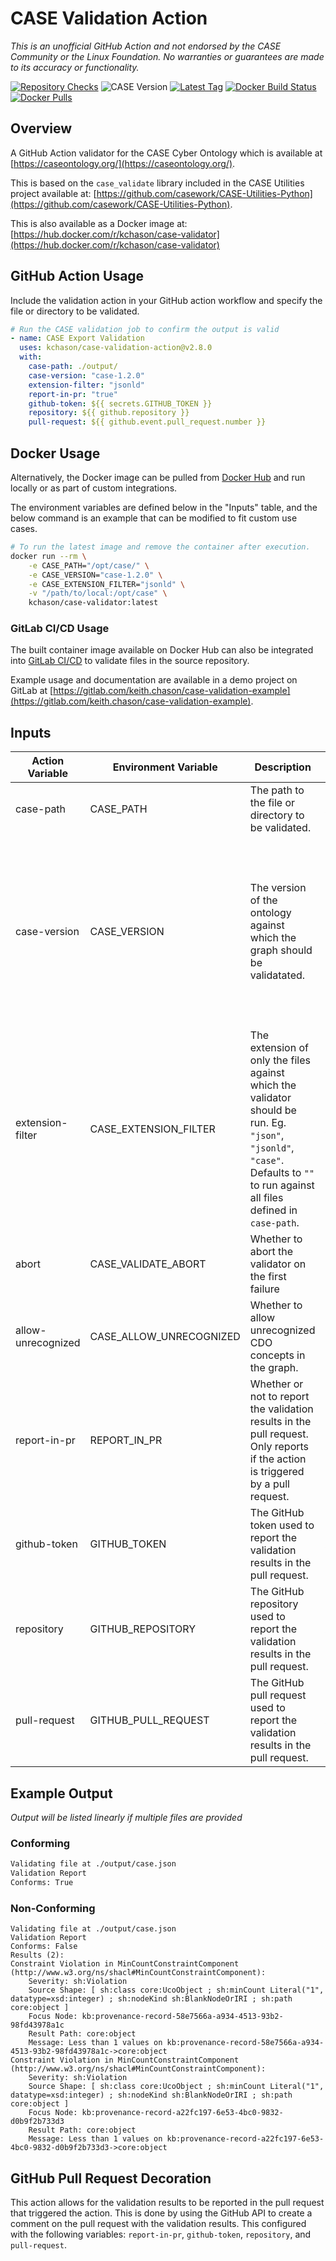 # CASE Validation Action

_This is an unofficial GitHub Action and not endorsed by the CASE Community or the Linux Foundation. No warranties or
guarantees are made to its accuracy or functionality._

[![Repository Checks](https://github.com/kchason/case-validation-action/actions/workflows/validate.yml/badge.svg)](https://github.com/kchason/case-validation-action/actions/workflows/validate.yml)
![CASE Version](https://img.shields.io/badge/CASE%20Version-1.2.0-brightgreen.svg)
[![Latest Tag](https://img.shields.io/github/v/tag/kchason/case-validation-action?label=action%20version)](https://github.com/kchason/case-validation-action/tags)
[![Docker Build Status](https://img.shields.io/docker/cloud/build/kchason/case-validator)](https://hub.docker.com/repository/docker/kchason/case-validator)
[![Docker Pulls](https://img.shields.io/docker/pulls/kchason/case-validator)](https://hub.docker.com/repository/docker/kchason/case-validator)

## Overview

A GitHub Action validator for the CASE Cyber Ontology which is available
at [https://caseontology.org/](https://caseontology.org/).

This is based on the `case_validate` library included in the CASE Utilities project available
at: [https://github.com/casework/CASE-Utilities-Python](https://github.com/casework/CASE-Utilities-Python).

This is also available as a Docker image
at: [https://hub.docker.com/r/kchason/case-validator](https://hub.docker.com/r/kchason/case-validator)

## GitHub Action Usage

Include the validation action in your GitHub action workflow and specify the file or directory to be validated.

```yaml
# Run the CASE validation job to confirm the output is valid
- name: CASE Export Validation
  uses: kchason/case-validation-action@v2.8.0
  with:
    case-path: ./output/
    case-version: "case-1.2.0"
    extension-filter: "jsonld"
    report-in-pr: "true"
    github-token: ${{ secrets.GITHUB_TOKEN }}
    repository: ${{ github.repository }}
    pull-request: ${{ github.event.pull_request.number }}
```

## Docker Usage

Alternatively, the Docker image can be pulled
from [Docker Hub](https://hub.docker.com/repository/docker/kchason/case-validator) and run locally or as part of custom
integrations.

The environment variables are defined below in the "Inputs" table, and the below command is an example that can be
modified to fit custom use cases.

```bash
# To run the latest image and remove the container after execution. 
docker run --rm \
	-e CASE_PATH="/opt/case/" \
	-e CASE_VERSION="case-1.2.0" \
	-e CASE_EXTENSION_FILTER="jsonld" \
	-v "/path/to/local:/opt/case" \
	kchason/case-validator:latest
```

### GitLab CI/CD Usage

The built container image available on Docker Hub can also be integrated
into [GitLab CI/CD](https://docs.gitlab.com/ee/ci/) to validate files in the source repository.

Example usage and documentation are available in a demo project on GitLab
at [https://gitlab.com/keith.chason/case-validation-example](https://gitlab.com/keith.chason/case-validation-example).

## Inputs

| Action Variable  | Environment Variable  | Description                                                                                                                                                                      | Options                                                                                                   | Default      |
|------------------|-----------------------|----------------------------------------------------------------------------------------------------------------------------------------------------------------------------------|-----------------------------------------------------------------------------------------------------------|--------------|
| case-path        | CASE_PATH             | The path to the file or directory to be validated.                                                                                                                               | Any                                                                                                       | /opt/json    |
| case-version     | CASE_VERSION          | The version of the ontology against which the graph should be validatated.                                                                                                       | "none", "case-0.5.0", "case-0.6.0" , "case-0.7.0", "case-0.7.1", "case-1.0.0", "case-1.1.0", "case-1.2.0" | "case-1.2.0" |
| extension-filter | CASE_EXTENSION_FILTER | The extension of only the files against which the validator should be run. Eg. `"json"`, `"jsonld"`, `"case"`. Defaults to `""` to run against all files defined in `case-path`. | Any                                                                                                       | ""           |
| abort            | CASE_VALIDATE_ABORT   | Whether to abort the validator on the first failure                                                                                                                              | "true", "false"                                                                                           | "false"      |
| allow-unrecognized | CASE_ALLOW_UNRECOGNIZED | Whether to allow unrecognized CDO concepts in the graph.                                                                                                                           | "true", "false"                                                                                           | "false"      |
| report-in-pr     | REPORT_IN_PR          | Whether or not to report the validation results in the pull request. Only reports if the action is triggered by a pull request.                                                  | "true", "false"                                                                                           | "false"      |
| github-token     | GITHUB_TOKEN          | The GitHub token used to report the validation results in the pull request.                                                                                                      | Any                                                                                                       | ""           |
| repository       | GITHUB_REPOSITORY     | The GitHub repository used to report the validation results in the pull request.                                                                                                 | Any                                                                                                       | ""           |
| pull-request     | GITHUB_PULL_REQUEST   | The GitHub pull request used to report the validation results in the pull request.                                                                                               | Any                                                                                                       | ""           |

## Example Output

_Output will be listed linearly if multiple files are provided_

### Conforming

```bash
Validating file at ./output/case.json
Validation Report
Conforms: True
```

### Non-Conforming

```
Validating file at ./output/case.json
Validation Report
Conforms: False
Results (2):
Constraint Violation in MinCountConstraintComponent (http://www.w3.org/ns/shacl#MinCountConstraintComponent):
	Severity: sh:Violation
	Source Shape: [ sh:class core:UcoObject ; sh:minCount Literal("1", datatype=xsd:integer) ; sh:nodeKind sh:BlankNodeOrIRI ; sh:path core:object ]
	Focus Node: kb:provenance-record-58e7566a-a934-4513-93b2-98fd43978a1c
	Result Path: core:object
	Message: Less than 1 values on kb:provenance-record-58e7566a-a934-4513-93b2-98fd43978a1c->core:object
Constraint Violation in MinCountConstraintComponent (http://www.w3.org/ns/shacl#MinCountConstraintComponent):
	Severity: sh:Violation
	Source Shape: [ sh:class core:UcoObject ; sh:minCount Literal("1", datatype=xsd:integer) ; sh:nodeKind sh:BlankNodeOrIRI ; sh:path core:object ]
	Focus Node: kb:provenance-record-a22fc197-6e53-4bc0-9832-d0b9f2b733d3
	Result Path: core:object
	Message: Less than 1 values on kb:provenance-record-a22fc197-6e53-4bc0-9832-d0b9f2b733d3->core:object
```

## GitHub Pull Request Decoration
This action allows for the validation results to be reported in the pull request that triggered the action. This is
done by using the GitHub API to create a comment on the pull request with the validation results. This configured with
the following variables: `report-in-pr`, `github-token`, `repository`, and `pull-request`.
